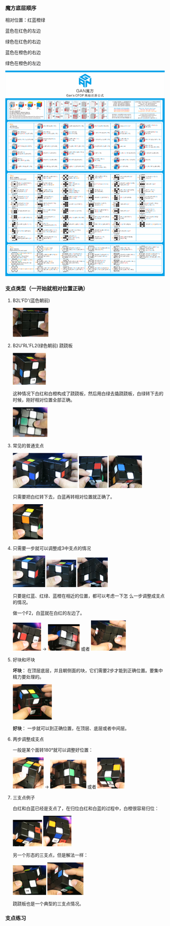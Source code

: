 ### 魔方底层顺序

相对位置：红蓝橙绿

蓝色在红色的左边

绿色在红色的右边

蓝色在橙色的右边

绿色在橙色的左边

![CFOP_ZH-EN](./pic/CFOP_ZH-EN.png)

### 支点类型（一开始就相对位置正确）

1. B2L'FD'(蓝色朝前)

   <img src="./pic/image-20230616191301392.png" alt="image-20230616191301392" style="zoom:25%;" />

2. B2U'RL'FL2(绿色朝前) 跷跷板

   <img src="./pic/image-20230616191611986.png" alt="image-20230616191611986" style="zoom:25%;" />

   这种情况下白红和白橙构成了跷跷板，然后用白绿去撬跷跷板，白绿转下去的时候，刚好相对位置全部正确。

   <img src="./pic/image-20230616192128796.png" alt="image-20230616192128796" style="zoom:25%;" />

3. 常见的普通支点

   <img src="./pic/image-20230616192400506.png" alt="image-20230616192400506" style="zoom:25%;" />

   <img src="./pic/image-20230616192543954.png" alt="image-20230616192543954" style="zoom:25%;" />

   <img src="./pic/image-20230616192615889.png" alt="image-20230616192615889" style="zoom:25%;" />

   只需要把白红转下去，白蓝再转相对位置就正确了。

   <img src="./pic/image-20230616195214879.png" alt="image-20230616195214879" style="zoom:25%;" />

4. 只需要一步就可以调整成3中支点的情况

   <img src="./pic/image-20230616192748512.png" alt="image-20230616192748512" style="zoom:25%;" />

   <img src="./pic/image-20230616192954800.png" alt="image-20230616192954800" style="zoom:25%;" />

   <img src="./pic/image-20230616193034808.png" alt="image-20230616193034808" style="zoom:25%;" />

   只要是红蓝、红绿、蓝橙在相近的位置，都可以考虑一下怎 么一步调整成支点的情况。

   做一个F2，白蓝就在白红的左边了。

   <img src="./pic/image-20230616194549592.png" alt="image-20230616194549592" style="zoom:25%;" /> → <img src="./pic/image-20230616194851065.png" alt="image-20230616194851065" style="zoom:25%;" /> 或者 <img src="./pic/image-20230616194950495.png" alt="image-20230616194950495" style="zoom:25%;" />

5. 好块和坏块

   **坏块**： 在顶层底层，并且朝侧面的块，它们需要2步才能到正确位置。要集中精力要处理的。

   <img src="./pic/image-20230616193349411.png" alt="image-20230616193349411" style="zoom:25%;" />

   **好块**： 一步就可以到正确位置，在顶层、底层或者中间层。

6. 两步调整成支点

   一般是某个面转180°就可以调整好位置：

   <img src="./pic/image-20230616195405815.png" alt="image-20230616195405815" style="zoom:25%;" /> → <img src="./pic/image-20230616195536694.png" alt="image-20230616195536694" style="zoom:25%;" /> 或者 <img src="./pic/image-20230616195559445.png" alt="image-20230616195559445" style="zoom:25%;" />

   

7. 三支点例子

   白红和白蓝已经是支点了，在归位白红和白蓝的过程中，白橙很容易归位：

   <img src="./pic/image-20230616195656161.png" alt="image-20230616195656161" style="zoom:25%;" /> <img src="./pic/image-20230616195900875.png" alt="image-20230616195900875" style="zoom:25%;" /> 

   另一个形态的三支点，但是解法一样：

   <img src="./pic/image-20230616200008051.png" alt="image-20230616200008051" style="zoom:25%;" /> <img src="./pic/image-20230616200148417.png" alt="image-20230616200148417" style="zoom:25%;" /> 

   跷跷板也是一个典型的三支点情况。

### 支点练习

